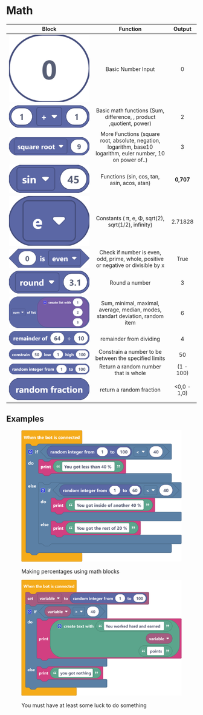 # Math

|                                         Block                                         |                                                    Function                                                    |    Output   |
| :-----------------------------------------------------------------------------------: | :------------------------------------------------------------------------------------------------------------: | :---------: |
|     <img src="../../.gitbook/assets/screenshot (58).png" alt="" data-size="line">     |                                               Basic Number Input                                               |      0      |
|   <img src="../../.gitbook/assets/screenshot (59).png" alt="" data-size="original">   |                       Basic math functions (Sum, difference, , product ,quotient, power)                       |      2      |
|                  ![](<../../.gitbook/assets/screenshot (60) (1).png>)                 | More Functions (square root, absolute, negation, logarithm, base10 logarithm, euler number, 10 on power of..)  |      3      |
| <img src="../../.gitbook/assets/screenshot (61) (2).png" alt="" data-size="original"> |                                   Functions (sin, cos, tan, asin, acos, atan)                                  |  **0,707**  |
|   <img src="../../.gitbook/assets/screenshot (62).png" alt="" data-size="original">   |                               Constants ( π, e, Φ, sqrt(2),  sqrt(1/2), infinity)                              |   2.71828   |
|                  ![](<../../.gitbook/assets/screenshot (63) (2).png>)                 |               Check if number is even, odd, prime, whole, positive or negative or divisible by x               |     True    |
|                  ![](<../../.gitbook/assets/screenshot (64) (1).png>)                 |                                                 Round a number                                                 |      3      |
|                  ![](<../../.gitbook/assets/screenshot (65) (2).png>)                 |                 Sum, minimal, maximal, average, median, modes, standart deviation, random item                 |      6      |
|                  ![](<../../.gitbook/assets/screenshot (66) (2).png>)                 |                                             remainder from dividing                                            |      4      |
|                  ![](<../../.gitbook/assets/screenshot (67) (1).png>)                 |                              Constrain a number to be between the specified limits                             |      50     |
|                  ![](<../../.gitbook/assets/screenshot (68) (1).png>)                 |                                      Return a random number that is whole                                      |  (1 - 100)  |
|                  ![](<../../.gitbook/assets/screenshot (69) (1).png>)                 |                                           return a random fraction                                             | <0,0 - 1,0) |

## Examples

<figure><img src="../../.gitbook/assets/screenshot (70) (1).png" alt=""><figcaption><p>Making percentages using math blocks<br></p></figcaption></figure>

<figure><img src="../../.gitbook/assets/screenshot (71) (1).png" alt=""><figcaption><p>You must have at least some luck to do something</p></figcaption></figure>
